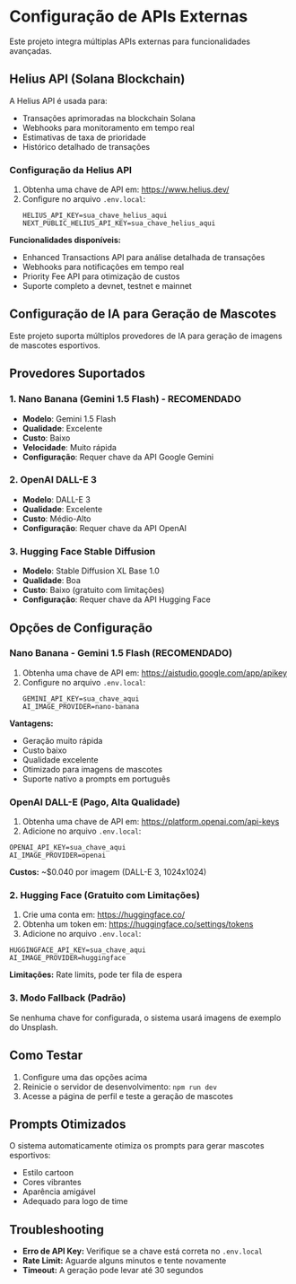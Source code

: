 # Configuração de APIs Externas

Este projeto integra múltiplas APIs externas para funcionalidades avançadas.

## Helius API (Solana Blockchain)

A Helius API é usada para:
- Transações aprimoradas na blockchain Solana
- Webhooks para monitoramento em tempo real
- Estimativas de taxa de prioridade
- Histórico detalhado de transações

### Configuração da Helius API

1. Obtenha uma chave de API em: https://www.helius.dev/
2. Configure no arquivo `.env.local`:
   ```
   HELIUS_API_KEY=sua_chave_helius_aqui
   NEXT_PUBLIC_HELIUS_API_KEY=sua_chave_helius_aqui
   ```

**Funcionalidades disponíveis:**
- Enhanced Transactions API para análise detalhada de transações
- Webhooks para notificações em tempo real
- Priority Fee API para otimização de custos
- Suporte completo a devnet, testnet e mainnet

## Configuração de IA para Geração de Mascotes

Este projeto suporta múltiplos provedores de IA para geração de imagens de mascotes esportivos.

## Provedores Suportados

### 1. Nano Banana (Gemini 1.5 Flash) - RECOMENDADO
- **Modelo**: Gemini 1.5 Flash
- **Qualidade**: Excelente
- **Custo**: Baixo
- **Velocidade**: Muito rápida
- **Configuração**: Requer chave da API Google Gemini

### 2. OpenAI DALL-E 3
- **Modelo**: DALL-E 3
- **Qualidade**: Excelente
- **Custo**: Médio-Alto
- **Configuração**: Requer chave da API OpenAI

### 3. Hugging Face Stable Diffusion
- **Modelo**: Stable Diffusion XL Base 1.0
- **Qualidade**: Boa
- **Custo**: Baixo (gratuito com limitações)
- **Configuração**: Requer chave da API Hugging Face

## Opções de Configuração

### Nano Banana - Gemini 1.5 Flash (RECOMENDADO)

1. Obtenha uma chave de API em: https://aistudio.google.com/app/apikey
2. Configure no arquivo `.env.local`:
   ```
   GEMINI_API_KEY=sua_chave_aqui
   AI_IMAGE_PROVIDER=nano-banana
   ```

**Vantagens:**
- Geração muito rápida
- Custo baixo
- Qualidade excelente
- Otimizado para imagens de mascotes
- Suporte nativo a prompts em português

### OpenAI DALL-E (Pago, Alta Qualidade)

1. Obtenha uma chave de API em: https://platform.openai.com/api-keys
2. Adicione no arquivo `.env.local`:
```
OPENAI_API_KEY=sua_chave_aqui
AI_IMAGE_PROVIDER=openai
```

**Custos:** ~$0.040 por imagem (DALL-E 3, 1024x1024)

### 2. Hugging Face (Gratuito com Limitações)

1. Crie uma conta em: https://huggingface.co/
2. Obtenha um token em: https://huggingface.co/settings/tokens
3. Adicione no arquivo `.env.local`:
```
HUGGINGFACE_API_KEY=sua_chave_aqui
AI_IMAGE_PROVIDER=huggingface
```

**Limitações:** Rate limits, pode ter fila de espera

### 3. Modo Fallback (Padrão)

Se nenhuma chave for configurada, o sistema usará imagens de exemplo do Unsplash.

## Como Testar

1. Configure uma das opções acima
2. Reinicie o servidor de desenvolvimento: `npm run dev`
3. Acesse a página de perfil e teste a geração de mascotes

## Prompts Otimizados

O sistema automaticamente otimiza os prompts para gerar mascotes esportivos:
- Estilo cartoon
- Cores vibrantes
- Aparência amigável
- Adequado para logo de time

## Troubleshooting

- **Erro de API Key:** Verifique se a chave está correta no `.env.local`
- **Rate Limit:** Aguarde alguns minutos e tente novamente
- **Timeout:** A geração pode levar até 30 segundos